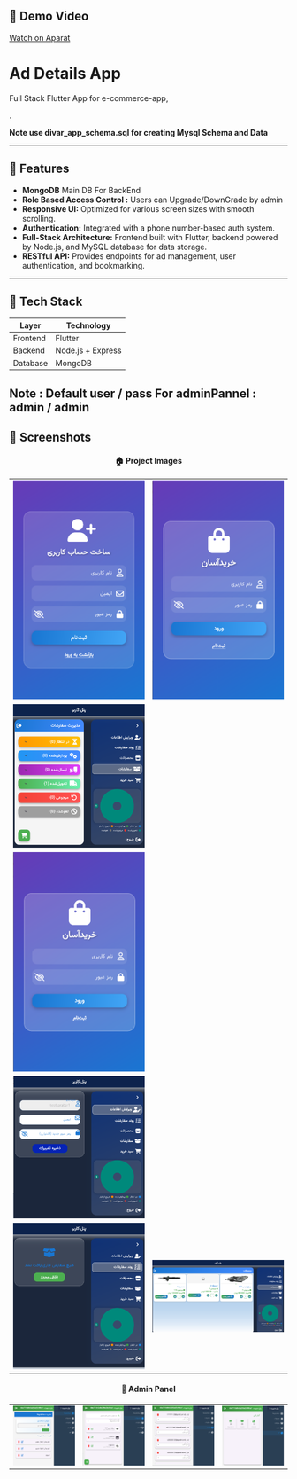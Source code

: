 ## 🎥 Demo Video

[Watch on Aparat](https://aparat.com/v/cmo7ua8)



# Ad Details App

Full Stack Flutter App for e-commerce-app, 

.

**Note use divar_app_schema.sql for  creating Mysql Schema and Data**

---

## 🚀 Features

- **MongoDB** Main DB For BackEnd
- **Role Based Access Control :** Users can Upgrade/DownGrade by admin
- **Responsive UI:** Optimized for various screen sizes with smooth scrolling.
- **Authentication:** Integrated with a phone number-based auth system.
- **Full-Stack Architecture:** Frontend built with Flutter, backend powered by Node.js, and MySQL database for data storage.
- **RESTful API:** Provides endpoints for ad management, user authentication, and bookmarking.

---

## 🧰 Tech Stack

| Layer    | Technology           |
| -------- | -------------------- |
| Frontend | Flutter              |
| Backend  | Node.js + Express    |
| Database | MongoDB                |



Note : Default user / pass For adminPannel : admin / admin
---

## 📸 Screenshots

<div align="center">
  <h4>🏠 Project Images</h4>

  <table>
    <tr>
      <td><img src="project_images/screen1.png" alt="Home Screen" width="300"/></td>
      <td><img src="project_images/screen2.png" alt="Ad Details" width="300"/></td>
    </tr>
    <tr>
      <td><img src="project_images/screen3.png" alt="Bookmarks" width="300"/></td>
    </tr>
    <tr>
        <td><img src="project_images/screen2.png" alt="Bookmarks" width="300"/></td>
    </tr>
    <tr>
      <td><img src="project_images/screen4.png" alt="Bookmarks" width="300"/></td>
    </tr>
    <tr>
      <td><img src="project_images/screen5.png" alt="Bookmarks" width="300"/></td>
      <td><img src="project_images/screen6.png" alt="Bookmarks" width="300"/></td>
    </tr>
  </table>

  <h4>💎 Admin Panel</h4>

  <table>
    <tr>
      <td><img src="project_images/screen7.png" alt="Admin Panel 1" width="300"/></td>
      <td><img src="project_images/screen8.png" alt="Admin Panel 2" width="300"/></td>
      <td><img src="project_images/screen9.png" alt="Admin Panel 3" width="300"/></td>
      <td><img src="project_images/screen10.png" alt="Admin Panel 3" width="300"/></td>
    </tr>
  </table>
</div>
